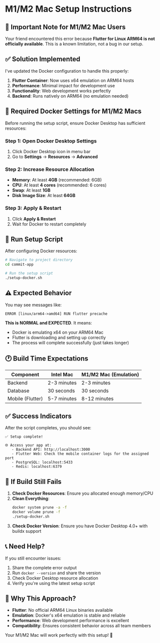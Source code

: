 # M1/M2 Mac Setup Instructions

## 🚨 Important Note for M1/M2 Mac Users

Your friend encountered this error because **Flutter for Linux ARM64 is not officially available**. This is a known limitation, not a bug in our setup.

## ✅ Solution Implemented

I've updated the Docker configuration to handle this properly:

1. **Flutter Container**: Now uses x64 emulation on ARM64 hosts
2. **Performance**: Minimal impact for development use
3. **Functionality**: Web development works perfectly
4. **Backend**: Runs natively on ARM64 (no emulation needed)

## 🔧 Required Docker Settings for M1/M2 Macs

Before running the setup script, ensure Docker Desktop has sufficient resources:

### Step 1: Open Docker Desktop Settings
1. Click Docker Desktop icon in menu bar
2. Go to **Settings** → **Resources** → **Advanced**

### Step 2: Increase Resource Allocation
- **Memory**: At least **4GB** (recommended: 6GB)
- **CPU**: At least **4 cores** (recommended: 6 cores)
- **Swap**: At least **1GB**
- **Disk Image Size**: At least **64GB**

### Step 3: Apply & Restart
1. Click **Apply & Restart**
2. Wait for Docker to restart completely

## 🚀 Run Setup Script

After configuring Docker resources:

```bash
# Navigate to project directory
cd commit-app

# Run the setup script
./setup-docker.sh
```

## ⚠️ Expected Behavior

You may see messages like:
```
ERROR [linux/arm64->amd64] RUN flutter precache
```

**This is NORMAL and EXPECTED**. It means:
- Docker is emulating x64 on your ARM64 Mac
- Flutter is downloading and setting up correctly
- The process will complete successfully (just takes longer)

## 🕐 Build Time Expectations

| Component | Intel Mac | M1/M2 Mac (Emulation) |
|-----------|-----------|----------------------|
| Backend | 2-3 minutes | 2-3 minutes |
| Database | 30 seconds | 30 seconds |
| Mobile (Flutter) | 5-7 minutes | 8-12 minutes |

## ✅ Success Indicators

After the script completes, you should see:
```
✅ Setup complete!

🌐 Access your app at:
   - Backend API: http://localhost:3000
   - Flutter Web: Check the mobile container logs for the assigned port
   - PostgreSQL: localhost:5433
   - Redis: localhost:6379
```

## 🐛 If Build Still Fails

1. **Check Docker Resources**: Ensure you allocated enough memory/CPU
2. **Clean Everything**:
   ```bash
   docker system prune -a -f
   docker volume prune -f
   ./setup-docker.sh
   ```
3. **Check Docker Version**: Ensure you have Docker Desktop 4.0+ with buildx support

## 📞 Need Help?

If you still encounter issues:
1. Share the complete error output
2. Run `docker --version` and share the version
3. Check Docker Desktop resource allocation
4. Verify you're using the latest setup script

## 🎯 Why This Approach?

- **Flutter**: No official ARM64 Linux binaries available
- **Emulation**: Docker's x64 emulation is stable and reliable
- **Performance**: Web development performance is excellent
- **Compatibility**: Ensures consistent behavior across all team members

Your M1/M2 Mac will work perfectly with this setup! 🚀
